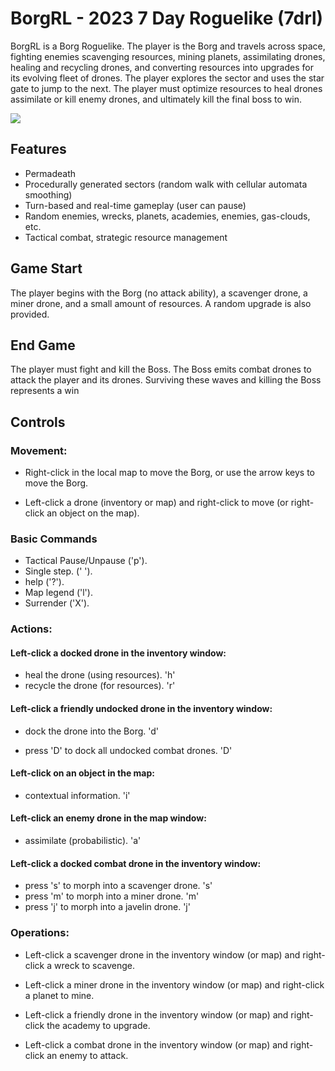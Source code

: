 # BorgRL - 2023 7 Day Roguelike (7drl)

BorgRL is a Borg Roguelike.  The player is the Borg and travels across space, fighting enemies scavenging resources, mining planets, assimilating drones, healing and recycling drones, and converting resources into upgrades for its evolving fleet of drones.  The player explores the sector and uses the star gate to jump to the next.  The player must optimize resources to heal drones assimilate or kill enemy drones, and ultimately kill the final boss to win.

<img src="https://i.imgur.com/eHpn2U1.gif"/>

## Features
- Permadeath
- Procedurally generated sectors (random walk with cellular automata smoothing)
- Turn-based and real-time gameplay (user can pause)
- Random enemies, wrecks, planets, academies, enemies, gas-clouds, etc.
- Tactical combat, strategic resource management

## Game Start
The player begins with the Borg (no attack ability), a scavenger drone, a miner drone, and a small amount of resources.  A random upgrade is also provided.

## End Game
The player must fight and kill the Boss.  The Boss emits combat drones to attack the player and its drones.  Surviving these waves and killing the Boss represents a win

## Controls

### Movement:

- Right-click in the local map to move the Borg, or use the arrow keys to move the Borg.

- Left-click a drone (inventory or map) and right-click to move (or right-click an object on the map).

### Basic Commands

- Tactical Pause/Unpause ('p').
- Single step. (' ').
- help ('?').
- Map legend ('l').
- Surrender ('X').

### Actions:

#### Left-click a docked drone in the inventory window:

- heal the drone (using resources). 'h'
- recycle the drone (for resources). 'r'
    
#### Left-click a friendly undocked drone in the inventory window:

- dock the drone into the Borg. 'd'

- press 'D' to dock all undocked combat drones. 'D'

#### Left-click on an object in the map:

- contextual information. 'i'

#### Left-click an enemy drone in the map window:

- assimilate (probabilistic). 'a'

#### Left-click a docked combat drone in the inventory window:

- press 's' to morph into a scavenger drone. 's'
- press 'm' to morph into a miner drone. 'm'
- press 'j' to morph into a javelin drone. 'j'

### Operations:

- Left-click a scavenger drone in the inventory window (or map) and right-click a wreck to scavenge.

- Left-click a miner drone in the inventory window (or map) and right-click a planet to mine.

- Left-click a friendly drone in the inventory window (or map) and right-click the academy to upgrade.

- Left-click a combat drone in the inventory window (or map) and right-click an enemy to attack.


